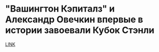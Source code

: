 # "Вашингтон Кэпиталз" и Александр Овечкин впервые в истории завоевали Кубок Стэнли



[LINK](https://varlamov.ru/2956414.html)
